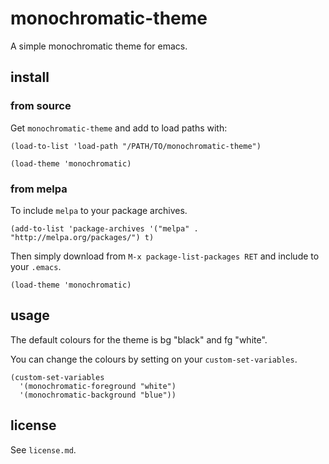 # monochromatic-theme

A simple monochromatic theme for emacs.

## install

### from source

Get `monochromatic-theme` and add to load paths with:

```emacs-lisp
(load-to-list 'load-path "/PATH/TO/monochromatic-theme")

(load-theme 'monochromatic)
```

### from melpa

To include `melpa` to your package archives.

```emacs-lisp
(add-to-list 'package-archives '("melpa" . "http://melpa.org/packages/") t)
```

Then simply download from `M-x package-list-packages RET` and include to your `.emacs`.

```emacs-lisp
(load-theme 'monochromatic)
```

## usage

The default colours for the theme is bg "black" and fg "white".

You can change the colours by setting on your `custom-set-variables`.

```emacs-lisp
(custom-set-variables
  '(monochromatic-foreground "white")
  '(monochromatic-background "blue"))
```

## license

See `license.md`.
